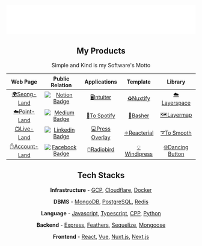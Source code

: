 <p align="center"><a href="https://www.seongland.com"><img alt="seongland" src="seongland.gif"/></a></p>
<h2 align="center">My Products</h2>
<p align="center">Simple and Kind is my Software's Motto</p>
<table align="center">
<thead>
<tr>
<th align="center">Web Page</th>
<th align="center">Public Relation</th>
<th align="center">Applications</th>
<th align="center">Template</th>
<th>Library</th>
</tr>
</thead>
<tbody>
<tr>
<td align="center"><a href="https://www.seongland.com">🌍Seong-Land</a></td>
<td align="center"><a href="https://next.seongland.com"><img alt="Notion Badge" src="https://img.shields.io/badge/Notion-white?style=round-square&amp;logo=notion&amp;logoColor=black" /></a></td>
<td align="center"><a href="https://github.com/seonglae/intuiter">🖥️Intuiter</a></td>
<td align="center"><a href="https://github.com/seonglae/nuxtify">♻Nuxtify</a></td>
<td align="center"><a href="https://github.com/seonglae/layerspace">☁️Layerspace</a></td>
</tr>
<tr>
<td align="center"><a href="https://point.seongland.com">☁️Point-Land</a></td>
<td align="center"><a href="https://seongland.medium.com/"><img alt="Medium Badge" src="https://img.shields.io/badge/Medium-black?style=round-square&amp;logo=medium&amp;logoColor=white" /></a></td>
<td align="center"><a href="https://github.com/seonglae/to-spotify">🖤To Spotify</a>
</td>
<td align="center"><a href="https://github.com/seonglae/basher">🔼Basher</a></td>
<td align="center"><a href="https://github.com/seonglae/layermap">🗺️Layermap</a></td>
</tr>
<tr>
<td align="center"><a href="https://live.seongland.com">📺Live-Land</a></td>
<td align="center"><a href="https://www.linkedin.com/in/seonglae/"><img alt="Linkedin Badge" src="https://img.shields.io/badge/LinkedIn-blue?style=round-square&amp;logo=LinkedIn&amp;logoColor=white" /></a></td>
<td align="center"><a href="https://github.com/seonglae/press-overlay">💻Press Overlay</a></td>
<td align="center"><a href="https://github.com/seonglae/reacterial">⚛️Reacterial</a></td>
<td align="center"><a href="https://github.com/seonglae/to-smooth">➰To Smooth<a></td>
</tr>
<tr>
<td align="center"><a href="https://account.seongland.com">✋Account-Land</a></td>
<td align="center"><a href="https://www.facebook.com/profile.php?id=100006296858033"><img alt="Facebook Badge" src="https://img.shields.io/badge/Facebook-1877f2?style=round-square&amp;logo=facebook&amp;logoColor=white" /></a></td>
<td align="center"><a href="https://github.com/seonglae/radiobird">🖱️Radiobird</a></td>
<td align="center"><a href="https://github.com/seonglae/windipress">💡Windipress</a></td>
<td align="center"><a href="https://github.com/seonglae/danding-button">🌐Dancing Button<a></td>
</tr>
</tbody>
</table>

<h2 align="center">Tech Stacks</h2>
<p align="center"><strong>Infrastructure</strong> -
<a href="https://doc.seongland.com/GCP-dc29aee7d3da4cfbaed3f8bce47e8424">GCP</a>,
<a href="https://doc.seongland.com/Cloudflare-878e4d0e330a430f9b2fe653de49c523">Cloudflare</a>,
<a href="https://doc.seongland.com/Docker-103c7b90450f45bda55b9b75d0d9e73a">Docker</a></p>
<p align="center"><strong>DBMS</strong> -
<a href="https://doc.seongland.com/mongoDB-2444695fc9c64c75b982098bbb93b5e1">MongoDB</a>,
<a href="https://doc.seongland.com/PostgreSQL-3ae3f466dca04db5a5e1d1f8560f1cfb">PostgreSQL</a>,
<a href="https://doc.seongland.com/Redis-0160526170bd4e63a8d0963c98c09fc5">Redis</a></p>
<p align="center"><strong>Language</strong> -
<a href="https://doc.seongland.com/JavaScript-d8251729bdf14178bd7f08044cd0810a">Javascript</a>,
<a href="https://doc.seongland.com/Typescript-c30005ca7aeb48189fb2fbf9acad81e3">Typescript</a>,
<a href="https://doc.seongland.com/C-0716826a645c48d6875b047db04ade44">CPP</a>,
<a href="https://doc.seongland.com/Python-620b70e49f334d789295ba5c5ad27878">Python</a></p>
<p align="center"><strong>Backend</strong> -
<a href="https://doc.seongland.com/Express-cae23ff4f4e74a28b492d9bb7ccf42cc">Express</a>,
<a href="https://doc.seongland.com/Feathers-e1b8acbc3f354aada48afe48e00c222c">Feathers</a>,
<a href="https://doc.seongland.com/sequelize-eb27e316933f437896497aad33634535">Sequelize</a>,
<a href="https://doc.seongland.com/Mongoose-1dd2af4c70254bfb8fc48ffe87dfbfab">Mongoose</a></p>
<p align="center"><strong>Frontend</strong> -
<a href="https://doc.seongland.com/React-6be17656bd6e4fc79074ced55e7f61fd">React</a>,
<a href="https://doc.seongland.com/Vue-f1e411ee22464799b47cad2c83cee06f">Vue</a>,
<a href="https://doc.seongland.com/Nuxt-f622f76b0cb64b3dae70c11ddc544114">Nuxt.js</a>,
<a href="https://doc.seongland.com/Next-js-a75e711438774ea5aaffeb913b3173f0">Next.js</a></p>
